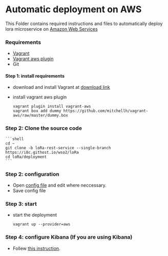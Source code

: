 # Automatic deployment on AWS

This Folder contains required instructions and files to automatically deploy lora microservice on [Amazon Web Services](https://aws.amazon.com/)


### Requirements

* [Vagrant](https://www.vagrantup.com/)
* [Vagrant aws plugin](https://github.com/mitchellh/vagrant-aws)
* Git


#### Step 1: install requirements

* download and install Vagrant at [download link](https://www.vagrantup.com/downloads.html)

* install vagrant aws plugin

	```shell
	vagrant plugin install vagrant-aws
	vagrant box add dummy https://github.com/mitchellh/vagrant-aws/raw/master/dummy.box
	```
### Step 2: Clone the source code

	```shell
	cd ~
	git clone -b loRa-rest-service --single-branch https://i8c.githost.io/wso2/loRa
	cd loRa/deployment
	```


### Step 2: configuration

* Open [config file](settings/setting.yaml) and edit where neccessary.
* Save config file

### Step 3: start

* start the deployment

	```shell
	vagrant up --provider=aws
	```
	
	
### Step 4: configure Kibana (If you are using Kibana)

* Follew [this instruction](../../demo/weather_station/ttn/msf4j/install/README.md#configureKibana).